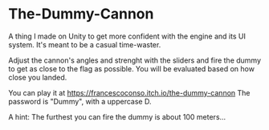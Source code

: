 # The-Dummy-Cannon
A thing I made on Unity to get more confident with the engine and its UI system. It's meant to be a casual time-waster.

Adjust the cannon's angles and strenght with the sliders and fire the dummy to get as close to the flag as possible. You will be evaluated based on how close you landed.

You can play it at https://francescoconso.itch.io/the-dummy-cannon
The password is "Dummy", with a uppercase D.

A hint: The furthest you can fire the dummy is about 100 meters...
